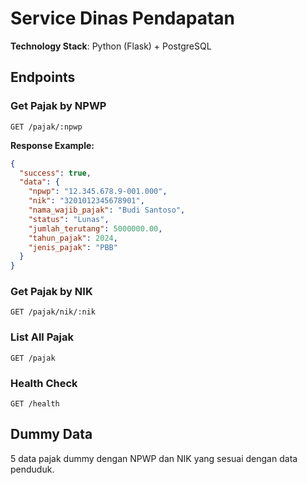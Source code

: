 # Service Dinas Pendapatan

**Technology Stack**: Python (Flask) + PostgreSQL

## Endpoints

### Get Pajak by NPWP
```
GET /pajak/:npwp
```

**Response Example:**
```json
{
  "success": true,
  "data": {
    "npwp": "12.345.678.9-001.000",
    "nik": "3201012345678901",
    "nama_wajib_pajak": "Budi Santoso",
    "status": "Lunas",
    "jumlah_terutang": 5000000.00,
    "tahun_pajak": 2024,
    "jenis_pajak": "PBB"
  }
}
```

### Get Pajak by NIK
```
GET /pajak/nik/:nik
```

### List All Pajak
```
GET /pajak
```

### Health Check
```
GET /health
```

## Dummy Data

5 data pajak dummy dengan NPWP dan NIK yang sesuai dengan data penduduk.

